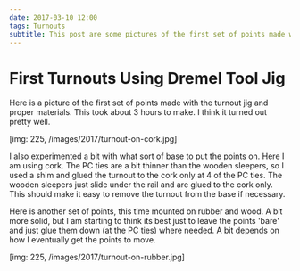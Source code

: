 ```yaml
---
date: 2017-03-10 12:00
tags: Turnouts
subtitle: This post are some pictures of the first set of points made with the new jig.
---
```


# First Turnouts Using Dremel Tool Jig

Here is a picture of the first set of points made with the turnout jig and proper materials. This took about 3 hours to make. I think it turned out pretty well.

<!--more-->

[img: 225, /images/2017/turnout-on-cork.jpg]

I also experimented a bit with what sort of base to put the points on. Here I am using cork. The PC ties are a bit thinner than the wooden sleepers, so I used a shim and glued the turnout to the cork only at 4 of the PC ties. The wooden sleepers just slide under the rail and are glued to the cork only. This should make it easy to remove the turnout from the base if necessary.

Here is another set of points, this time mounted on rubber and wood. A bit more solid, but I am starting to think its best just to leave the points 'bare' and just glue them down (at the PC ties) where needed. A bit depends on how I eventually get the points to move.

[img: 225, /images/2017/turnout-on-rubber.jpg]
